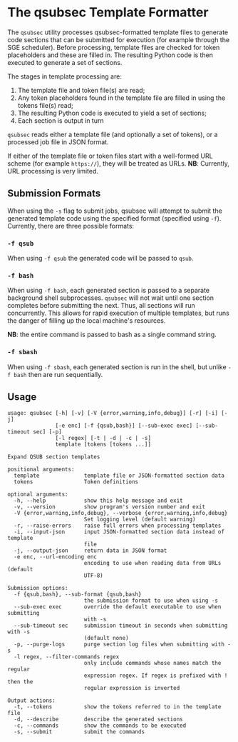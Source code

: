 # The qsubsec Template Formatter

The `qsubsec` utility processes qsubsec-formatted template files to generate code sections that can be submitted for execution (for example through the SGE scheduler). Before processing, template files are checked for token placeholders and these are filled in. The resulting Python code is then executed to generate a set of sections.

The stages in template processing are:

1. The template file and token file(s) are read;
2. Any token placeholders found in the template file are filled in using the tokens file(s) read;
3. The resulting Python code is executed to yield a set of sections;
4. Each section is output in turn

`qsubsec` reads either a template file (and optionally a set of tokens), or a processed job file in JSON format.

If either of the template file or token files start with a well-formed URL scheme (for example `https://`), they will be treated as URLs. **NB**: Currently, URL processing is very  limited.

## Submission Formats

When using the `-s` flag to submit jobs, qsubsec will attempt to submit the generated template code using the specified format (specified using `-f`). Currently, there are three possible formats:

### `-f qsub`

When using `-f qsub` the generated code will be passed to `qsub`.

### `-f bash`

When using `-f bash`, each generated section is passed to a separate background shell subprocesses. `qsubsec` will not wait until one section completes before submitting the next. Thus, all sections will run concurrently. This allows for rapid execution of multiple templates, but runs the danger of filling up the local machine's resources.

**NB**: the entire command is passed to bash as a single command string.

### `-f sbash`

When using `-f sbash`, each generated section is run in the shell, but unlike `-f bash` then are run sequentially.

## Usage

~~~
usage: qsubsec [-h] [-v] [-V {error,warning,info,debug}] [-r] [-i] [-j]
               [-e enc] [-f {qsub,bash}] [--sub-exec exec] [--sub-timeout sec] [-p]
               [-l regex] [-t | -d | -c | -s]
               template [tokens [tokens ...]]

Expand QSUB section templates

positional arguments:
  template              template file or JSON-formatted section data
  tokens                Token definitions

optional arguments:
  -h, --help            show this help message and exit
  -v, --version         show program's version number and exit
  -V {error,warning,info,debug}, --verbose {error,warning,info,debug}
                        Set logging level (default warning)
  -r, --raise-errors    raise full errors when processing templates
  -i, --input-json      input JSON-formatted section data instead of template
                        file
  -j, --output-json     return data in JSON format
  -e enc, --url-encoding enc
                        encoding to use when reading data from URLs (default
                        UTF-8)

Submission options:
  -f {qsub,bash}, --sub-format {qsub,bash}
                        the submission format to use when using -s
  --sub-exec exec       override the default executable to use when submitting
                        with -s
  --sub-timeout sec     submission timeout in seconds when submitting with -s
                        (default none)
  -p, --purge-logs      purge section log files when submitting with -s
  -l regex, --filter-commands regex
                        only include commands whose names match the regular
                        expression regex. If regex is prefixed with ! then the
                        regular expression is inverted

Output actions:
  -t, --tokens          show the tokens referred to in the template file
  -d, --describe        describe the generated sections
  -c, --commands        show the commands to be executed
  -s, --submit          submit the commands
~~~

